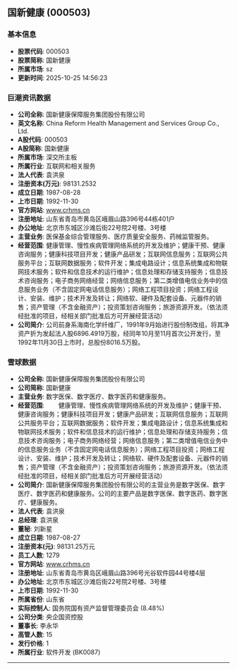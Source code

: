 ## 国新健康 (000503)

### 基本信息

- **股票代码**: 000503
- **股票简称**: 国新健康
- **所属市场**: sz
- **更新时间**: 2025-10-25 14:56:23

### 巨潮资讯数据

- **公司全称**: 国新健康保障服务集团股份有限公司
- **英文名称**: China Reform Health Management and Services Group Co., Ltd.
- **A股代码**: 000503
- **A股简称**: 国新健康
- **所属市场**: 深交所主板
- **所属行业**: 互联网和相关服务
- **法人代表**: 袁洪泉
- **注册资本(万元)**: 98131.2532
- **成立日期**: 1987-08-28
- **上市日期**: 1992-11-30
- **官方网站**: www.crhms.cn
- **注册地址**: 山东省青岛市黄岛区峨眉山路396号44栋401户
- **办公地址**: 北京市东城区沙滩后街22号院2号楼、3号楼
- **主营业务**: 医保基金综合管理服务、医疗质量安全服务、药械监管服务。
- **经营范围**: 健康管理、慢性疾病管理网络系统的开发及维护；健康干预、健康咨询服务；健康科技项目开发；健康产品研发；互联网信息服务；互联网公共服务平台；互联网数据服务；软件开发；集成电路设计；信息系统集成和物联网技术服务；软件和信息技术的运行维护；信息处理和存储支持服务；信息技术咨询服务；电子商务网络经营；网络信息服务；第二类增值电信业务中的信息服务业务（不含固定网电话信息服务）；网络工程项目投资；网络工程设计、安装、维护；技术开发及转让；网络软、硬件及配套设备、元器件的销售；资产管理（不含金融资产）；投资策划咨询服务；旅游资源开发。（依法须经批准的项目，经相关部门批准后方可开展经营活动）
- **公司简介**: 公司前身系海南化学纤维厂，1991年9月始进行股份制改组，将其净资产折为发起法人股6896.4919万股，经同年10月至11月首次公开发行，至1992年11月30日上市时，总股份8016.5万股。

### 雪球数据

- **公司全称**: 国新健康保障服务集团股份有限公司
- **公司简称**: 国新健康
- **主营业务**: 数字医保、数字医疗、数字医药和健康服务。
- **经营范围**: 　　健康管理、慢性疾病管理网络系统的开发及维护；健康干预、健康咨询服务；健康科技项目开发；健康产品研发；互联网信息服务；互联网公共服务平台；互联网数据服务；软件开发；集成电路设计；信息系统集成和物联网技术服务；软件和信息技术的运行维护；信息处理和存储支持服务；信息技术咨询服务；电子商务网络经营；网络信息服务；第二类增值电信业务中的信息服务业务（不含固定网电话信息服务）；网络工程项目投资；网络工程设计、安装、维护；技术开发及转让；网络软、硬件及配套设备、元器件的销售；资产管理（不含金融资产）；投资策划咨询服务；旅游资源开发。（依法须经批准的项目，经相关部门批准后方可开展经营活动）
- **公司简介**: 国新健康保障服务集团股份有限公司的主营业务是数字医保、数字医疗、数字医药和健康服务。公司的主要产品是数字医保、数字医药、数字医疗、健康服务。
- **法人代表**: 袁洪泉
- **总经理**: 袁洪泉
- **董秘**: 刘新星
- **成立日期**: 1987-08-27
- **注册资本(元)**: 98131.25万元
- **员工人数**: 1279
- **官方网站**: www.crhms.cn
- **注册地址**: 山东省青岛市黄岛区峨眉山路396号光谷软件园44号楼4层
- **办公地址**: 北京市东城区沙滩后街22号院2号楼、3号楼
- **上市日期**: 1992-11-30
- **所属省份**: 山东省
- **实际控制人**: 国务院国有资产监督管理委员会 (8.48%)
- **公司分类**: 央企国资控股
- **董事长**: 李永华
- **高管人数**: 15
- **发行价格**: 1
- **所属行业**: 软件开发 (BK0087)

---